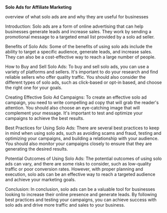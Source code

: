 **Solo Ads for Affiliate Marketing**

overview of what solo ads are and why they are useful for businesses

Introduction:
Solo ads are a form of online advertising that can help businesses generate leads and increase sales. They work by sending a promotional message to a targeted email list provided by a solo ad seller.

Benefits of Solo Ads:
Some of the benefits of using solo ads include the ability to target a specific audience, generate leads, and increase sales. They can also be a cost-effective way to reach a large number of people.

How to Buy and Sell Solo Ads:
To buy and sell solo ads, you can use a variety of platforms and sellers. It's important to do your research and find reliable sellers who offer quality traffic. You should also consider the different types of solo ads, such as click-based or opt-in based, and choose the right one for your goals.

Creating Effective Solo Ad Campaigns:
To create an effective solo ad campaign, you need to write compelling ad copy that will grab the reader's attention. You should also choose an eye-catching image that will complement your message. It's important to test and optimize your campaigns to achieve the best results.

Best Practices for Using Solo Ads:
There are several best practices to keep in mind when using solo ads, such as avoiding scams and fraud, testing and optimizing your campaigns, and building a relationship with your audience. You should also monitor your campaigns closely to ensure that they are generating the desired results.

Potential Outcomes of Using Solo Ads:
The potential outcomes of using solo ads can vary, and there are some risks to consider, such as low-quality traffic or poor conversion rates. However, with proper planning and execution, solo ads can be an effective way to reach a targeted audience and achieve your marketing goals.

Conclusion:
In conclusion, solo ads can be a valuable tool for businesses looking to increase their online presence and generate leads. By following best practices and testing your campaigns, you can achieve success with solo ads and drive more traffic and sales to your business.
